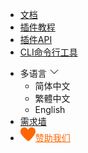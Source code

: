 * [文档](/README.md)
* [插件教程](/ExtensionTutorial/README.md)
* [插件API](/ExtensionDocs/Api/README.md)
* [CLI命令行工具](/cli/README.md)

<ul class="nav-href">
    <li class="dropdown">
        <span>多语言
            <span class="bi-chevron-down">
                <svg xmlns="http://www.w3.org/2000/svg" width="16" height="16" fill="currentColor" class="bi bi-chevron-down" viewBox="0 0 16 16"><path fill-rule="evenodd" d="M1.646 4.646a.5.5 0 0 1 .708 0L8 10.293l5.646-5.647a.5.5 0 0 1 .708.708l-6 6a.5.5 0 0 1-.708 0l-6-6a.5.5 0 0 1 0-.708z"/></svg>
            </span>
        </span>
        <ul class="dropdown-content">
          <li onclick="setLang('zh')">简体中文</li>
          <li onclick="setLang('zh-hant')">繁體中文</li>
          <li onclick="setLang('en')">English</li>
        </ul>
    </li>
    <li><a href="//dev.dcloud.net.cn/wish/?channel=hbuilder" target="__blank">需求墙</a></li>
    <li><a href="//dev.dcloud.net.cn/sponsor/?channel=hbuilder" target="__blank" style="color:#FF6600!important;"><img src="/static/icon/heart.png" class="heart">赞助我们</a></li>
</ul>

<div class="github">
    <!-- <a href="//github.com/dcloudio/native-docs" target="_blank">
        <img src="//img-cdn-qiniu.dcloud.net.cn/uniapp/doc/github.svg">
    </a> -->
</div>
